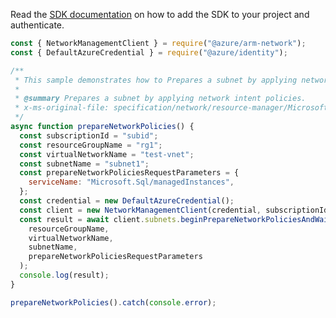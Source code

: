 Read the [SDK documentation](https://github.com/Azure/azure-sdk-for-js/blob/%40azure%2Farm-network_27.0.0/sdk/network/arm-network/README.md) on how to add the SDK to your project and authenticate.

```javascript
const { NetworkManagementClient } = require("@azure/arm-network");
const { DefaultAzureCredential } = require("@azure/identity");

/**
 * This sample demonstrates how to Prepares a subnet by applying network intent policies.
 *
 * @summary Prepares a subnet by applying network intent policies.
 * x-ms-original-file: specification/network/resource-manager/Microsoft.Network/stable/2021-05-01/examples/SubnetPrepareNetworkPolicies.json
 */
async function prepareNetworkPolicies() {
  const subscriptionId = "subid";
  const resourceGroupName = "rg1";
  const virtualNetworkName = "test-vnet";
  const subnetName = "subnet1";
  const prepareNetworkPoliciesRequestParameters = {
    serviceName: "Microsoft.Sql/managedInstances",
  };
  const credential = new DefaultAzureCredential();
  const client = new NetworkManagementClient(credential, subscriptionId);
  const result = await client.subnets.beginPrepareNetworkPoliciesAndWait(
    resourceGroupName,
    virtualNetworkName,
    subnetName,
    prepareNetworkPoliciesRequestParameters
  );
  console.log(result);
}

prepareNetworkPolicies().catch(console.error);
```
